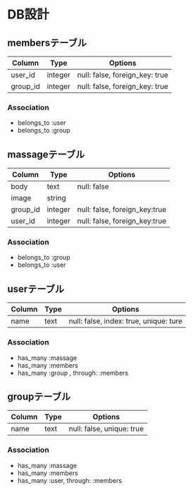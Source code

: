 # DB設計

## membersテーブル

|Column|Type|Options|
|------|----|-------|
|user_id|integer|null: false, foreign_key: true|
|group_id|integer|null: false, foreign_key: true|

### Association
 - belongs_to :user
 - belongs_to :group

## massageテーブル
|Column|Type|Options|
|------|----|-------|
|body|text|null: false|
|image|string||
|group_id|integer|null: false, foreign_key:true|
|user_id|integer|null: false, foreign_key:true|

### Association
- belongs_to :group
- belongs_to :user

## userテーブル
|Column|Type|Options|
|------|----|-------|
|name|text|null: false, index: true, unique: ture|

### Association
- has_many :massage
- has_many :members
- has_many :group , through: :members

## groupテーブル   
|Column|Type|Options|
|------|----|-------|
|name|text|null: false, unique: true|

### Association
- has_many :massage
- has_many :members
- has_many :user, through: :members
